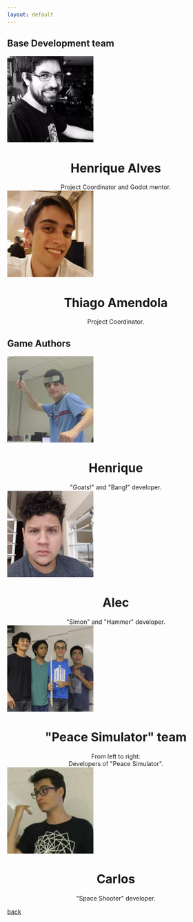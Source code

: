 ```yaml
---
layout: default
---
```


## Base Development team

<div class="clearfix">
<img class="img_right" src="assets/photos/henrique.jpg" alt="Henrique Alves" width="200" height="200">
<div style='text-align:center'>
<h1>Henrique Alves</h1>
Project Coordinator and Godot mentor.</div>
</div>

<div class="clearfix">
<img class="img_left" src="assets/photos/thiago.jpg" alt="Thiago Amendola" width="200" height="200">
<div style='text-align:center'>
<h1>Thiago Amendola</h1>
Project Coordinator.</div>
</div>

## Game Authors

<div class="clearfix">
<img class="img_right" src="assets/photos/foto1.jpg" alt="Henrique" width="200" height="200">
<div style='text-align:center'>
<h1>Henrique</h1>
"Goats!" and "Bang!" developer.</div>
</div>

<div class="clearfix">
<img class="img_left" src="assets/photos/foto2.jpg" alt="Alec" width="200" height="200">
<div style='text-align:center'>
<h1>Alec</h1>
"Simon" and "Hammer" developer.</div>
</div>

<div class="clearfix">
<img class="img_right" src="assets/photos/foto3.png" alt="Peace Simulator Team" width="200" height="200">
<div style='text-align:center'>
<h1>"Peace Simulator" team</h1>
From left to right:<br>
Developers of "Peace Simulator".
</div>
</div>

<div class="clearfix">
<img class="img_left" src="assets/photos/foto4.jpg" alt="Carlos" width="200" height="200">
<div style='text-align:center'>
<h1>Carlos</h1>
"Space Shooter" developer.</div>
</div>

[back](./)
